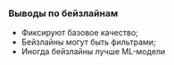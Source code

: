### Выводы по бейзлайнам
- Фиксируют базовое качество;
- Бейзлайны могут быть фильтрами;
- Иногда бейзлайны лучше ML-модели
